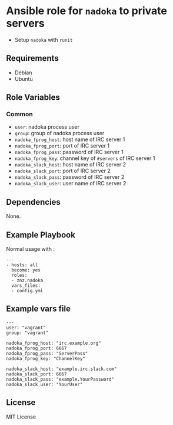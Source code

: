 # Ansible role for `nadoka` to private servers

- Setup `nadoka` with `runit`

## Requirements

- Debian
- Ubuntu

## Role Variables

### Common

- `user`: nadoka process user
- `group`: group of nadoka process user
- `nadoka_fprog_host`: host name of IRC server 1
- `nadoka_fprog_port`: port of IRC server 1
- `nadoka_fprog_pass`: password of IRC server 1
- `nadoka_fprog_key`: channel key of `#servers` of IRC server 1
- `nadoka_slack_host`: host name of IRC server 2
- `nadoka_slack_port`: port of IRC server 2
- `nadoka_slack_pass`: password of IRC server 2
- `nadoka_slack_user`: user name of IRC server 2

## Dependencies

None.

## Example Playbook

Normal usage with :

    ---
    - hosts: all
      become: yes
      roles:
      - znz.nadoka
      vars_files:
      - config.yml

## Example vars file

    ---
    user: "vagrant"
    group: "vagrant"

    nadoka_fprog_host: "irc.example.org"
    nadoka_fprog_port: 6667
    nadoka_fprog_pass: "ServerPass"
    nadoka_fprog_key: "ChannelKey"

    nadoka_slack_host: "example.irc.slack.com"
    nadoka_slack_port: 6667
    nadoka_slack_pass: "example.YourPassword"
    nadoka_slack_user: "YourUser"

## License

MIT License
